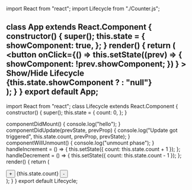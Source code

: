 import React from "react";
import Lifecycle from "./Counter.js";

class App extends React.Component {
  constructor() {
    super();
    this.state = {
      showComponent: true,
    };
  }
  render() {
    return (
      <div>
        <button
          onClick={() =>
            this.setState((prev) => {
              showComponent: !prev.showComponent;
            })
          }
        >
          Show/Hide Lifecycle
        </button>
        {this.state.showComponent ? <Lifecycle /> : "null"}
      </div>
    );
  }
}
export default App;
-------------------------------------------------------------------------
import React from "react";
class Lifecycle extends React.Component {
  constructor() {
    super();
    this.state = {
      count: 0,
    };
  }

  componentDidMount() {
    console.log("hello");
  }
  componentDidUpdate(prevState, prevProp) {
    console.log("Update got triggered", this.state.count, prevProp, prevState);
  }
  componentWillUnmount() {
    console.log("unmount phase");
  }
  handleIncrement = () => {
    this.setState({ count: this.state.count + 1 });
  };
  handleDecrement = () => {
    this.setState({ count: this.state.count - 1 });
  };
  render() {
    return (
      <div>
        <button onClick={this.handleIncrement}>+</button>
        <span>{this.state.count}</span>
        <button onClick={this.handleDecrement}>-</button>
      </div>
    );
  }
}
export default Lifecycle;

